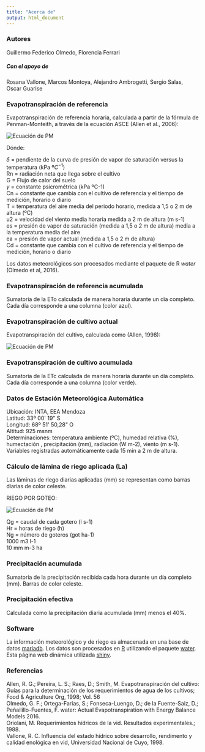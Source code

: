 ```yaml
---
title: "Acerca de"
output: html_document
---
```


### Autores
Guillermo Federico Olmedo, Florencia Ferrari

##### Con el apoyo de 
Rosana Vallone, Marcos Montoya, Alejandro Ambrogetti, Sergio Salas, Oscar Guarise


### Evapotranspiración de referencia

Evapotranspiración de referencia horaria, calculada a partir de la fórmula de Penman-Monteith, a través de la ecuación ASCE (Allen et al., 2006):

![Ecuación de PM](PM.png)

Dónde:

$\delta$ = pendiente de la curva de presión de vapor de saturación versus la temperatura (kPa º$C^{-1}$)  
Rn = radiación neta que llega sobre el cultivo  
G = Flujo de calor del suelo  
$\gamma$ = constante psicrométrica (kPa ºC-1)  
Cn = constante que cambia con el cultivo de referencia y el tiempo de medición, horario o diario  
T = temperatura del aire media del periodo horario, medida a 1,5 o 2 m de altura (ºC)  
u2 = velocidad del viento media horaria medida a 2 m de altura (m s-1)  
es = presión de vapor de saturación (medida a 1,5 o 2 m de altura) media a la temperatura media del aire  
ea = presión de vapor actual (medida a 1,5 o 2 m de altura)  
Cd = constante que cambia con el cultivo de referencia y el tiempo de medición, horario o diario  

Los datos meteorológicos son procesados mediante el paquete de R *water* (Olmedo et al, 2016).

### Evapotranspiración de referencia acumulada

Sumatoria de la ETo calculada de manera horaria durante un día completo. Cada día corresponde a una columna (color azul).

### Evapotranspiración de cultivo actual

Evapotranspiración del cultivo, calculada como (Allen, 1998):

![Ecuación de PM](ETc.png)

### Evapotranspiración de cultivo acumulada

Sumatoria de la ETc calculada de manera horaria durante un día completo. Cada día corresponde a una columna (color verde).

### Datos de Estación Meteorológica Automática

Ubicación: INTA, EEA Mendoza  
Latitud: 33º 00' 19" S  
Longitud: 68º 51' 50,28" O  
Altitud: 925 msnm  
Determinaciones: temperatura ambiente (ºC), humedad relativa (%), humectación , precipitación (mm), radiación (W m-2), viento (m s-1). Variables registradas automáticamente cada 15 min a 2 m de altura.

### Cálculo de lámina de riego aplicada (La)

Las láminas de riego diarias aplicadas (mm) se representan como barras diarias de color celeste.  

RIEGO POR GOTEO:  

![Ecuación de PM](got.png)

Qg = caudal de cada gotero (l s-1)  
Hr = horas de riego (h)  
Ng = número de goteros (got ha-1)  
1000 m3 l-1  
10 mm m-3 ha  

### Precipitación acumulada

Sumatoria de la precipitación recibida cada hora durante un día completo (mm). Barras de color celeste.

### Precipitación efectiva

Calculada como la precipitación diaria acumulada (mm) menos el 40%.


### Software 

La información meteorológico y de riego es almacenada en una base de datos [mariadb](https://mariadb.org). Los datos son procesados en [R](cran.r-project.org) utilizando el paquete [water](https://cran.r-project.org/package=water). Esta página web dinámica utilizada [shiny](http://shiny.rstudio.com/).

### Referencias

Allen, R. G.; Pereira, L. S.; Raes, D.; Smith, M. Evapotranspiración del cultivo: Guías para la determinación de los requerimientos de agua de los cultivos; Food & Agriculture Org, 1998; Vol. 56  
Olmedo, G. F.; Ortega-Farias, S.; Fonseca-Luengo, D.; de la Fuente-Saiz, D.; Peñailillo-Fuentes, F. water: Actual Evapotranspiration with Energy Balance Models 2016.  
Oriolani, M. Requerimientos hídricos de la vid. Resultados experimentales.; 1988.  
Vallone, R. C. Influencia del estado hídrico sobre desarrollo, rendimento y calidad enológica en vid, Universidad Nacional de Cuyo, 1998.  



